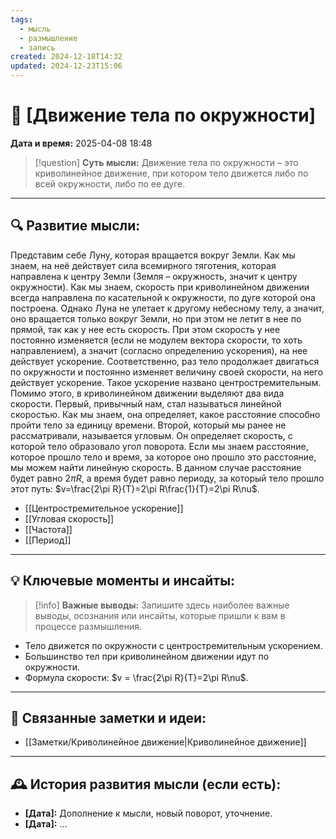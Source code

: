 ```yaml
---
tags:
  - мысль
  - размышление
  - запись
created: 2024-12-18T14:32
updated: 2024-12-23T15:06
---
```


# 💭  [Движение тела по окружности]

**Дата и время:** 2025-04-08 18:48

> [!question] **Суть мысли:**
> Движение тела по окружности – это криволинейное движение, при котором тело движется либо по всей окружности, либо по ее дуге.

---

## 🔍 Развитие мысли:

Представим себе Луну, которая вращается вокруг Земли. Как мы знаем, на неё действует сила всемирного тяготения, которая направлена к центру Земли (Земля – окружность, значит к центру окружности). Как мы знаем, скорость при криволинейном движении всегда направлена по касательной к окружности, по дуге которой она построена. Однако Луна не улетает к другому небесному телу, а значит, оно вращается только вокруг Земли, но при этом не летит в нее по прямой, так как у нее есть скорость. При этом скорость у нее постоянно изменяется (если не модулем вектора скорости, то хоть направлением), а значит (согласно определению ускорения), на нее действует ускорение.
Соответственно, раз тело продолжает двигаться по окружности и постоянно изменяет величину своей скорости, на него действует ускорение. Такое ускорение названо центростремительным.
Помимо этого, в криволинейном движении выделяют два вида скорости. Первый, привычный нам, стал называться линейной скоростью. Как мы знаем, она определяет, какое расстояние способно пройти тело за единицу времени. Второй, который мы ранее не рассматривали, называется угловым. Он определяет скорость, с которой тело образовало угол поворота.
Если мы знаем расстояние, которое прошло тело и время, за которое оно прошло это расстояние, мы можем найти линейную скорость. В данном случае расстояние будет равно $2\pi R$, а время будет равно периоду, за который тело прошло этот путь: $v=\frac{2\pi R}{T}=2\pi R\frac{1}{T}=2\pi R\nu$. 

- [[Центростремительное ускорение]]
- [[Угловая скорость]]
- [[Частота]]
- [[Период]]

---

## 💡 Ключевые моменты и инсайты:

> [!info] **Важные выводы:**
> Запишите здесь наиболее важные выводы, осознания или инсайты, которые пришли к вам в процессе размышления.

- Тело движется по окружности с центростремительным ускорением.
- Большинство тел при криволинейном движении идут по окружности.
- Формула скорости: $v = \frac{2\pi R}{T}=2\pi R\nu$.

- - -

## 🔄 Связанные заметки и идеи:

- [[Заметки/Криволинейное движение|Криволинейное движение]]

---

## 🕰️ История развития мысли (если есть):

* **[Дата]:**  Дополнение к мысли, новый поворот, уточнение.
* **[Дата]:**  ...